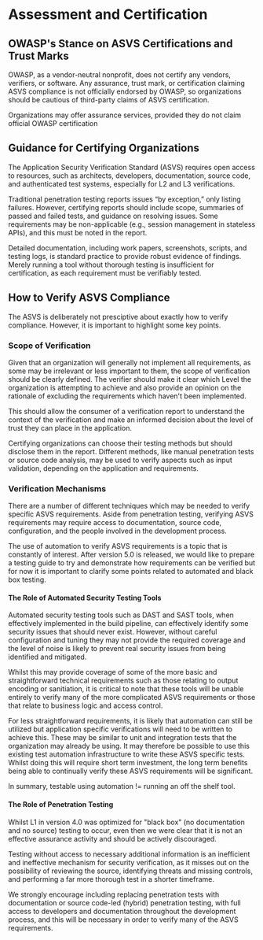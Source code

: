 # Assessment and Certification

## OWASP's Stance on ASVS Certifications and Trust Marks

OWASP, as a vendor-neutral nonprofit, does not certify any vendors, verifiers, or software. Any assurance, trust mark, or certification claiming ASVS compliance is not officially endorsed by OWASP, so organizations should be cautious of third-party claims of ASVS certification.

Organizations may offer assurance services, provided they do not claim official OWASP certification

## Guidance for Certifying Organizations

The Application Security Verification Standard (ASVS) requires open access to resources, such as architects, developers, documentation, source code, and authenticated test systems, especially for L2 and L3 verifications.

Traditional penetration testing reports issues “by exception,” only listing failures. However, certifying reports should include scope, summaries of passed and failed tests, and guidance on resolving issues. Some requirements may be non-applicable (e.g., session management in stateless APIs), and this must be noted in the report.

Detailed documentation, including work papers, screenshots, scripts, and testing logs, is standard practice to provide robust evidence of findings. Merely running a tool without thorough testing is insufficient for certification, as each requirement must be verifiably tested.

## How to Verify ASVS Compliance

The ASVS is deliberately not presciptive about exactly how to verify compliance. However, it is important to highlight some key points.

### Scope of Verification

Given that an organization will generally not implement all requirements, as some may be irrelevant or less important to them, the scope of verification should be clearly defined. The verifier should make it clear which Level the organization is attempting to achieve and also provide an opinion on the rationale of excluding the requirements which haven't been implemented.

This should allow the consumer of a verification report to understand the context of the verification and make an informed decision about the level of trust they can place in the application.

Certifying organizations can choose their testing methods but should disclose them in the report. Different methods, like manual penetration tests or source code analysis, may be used to verify aspects such as input validation, depending on the application and requirements.

### Verification Mechanisms

There are a number of different techniques which may be needed to verify specific ASVS requirements. Aside from penetration testing, verifying ASVS requirements may require access to documentation, source code, configuration, and the people involved in the development process. 

The use of automation to verify ASVS requirements is a topic that is constantly of interest. After version 5.0 is released, we would like to prepare a testing guide to try and demonstrate how requirements can be verified but for now it is important to clarify some points related to automated and black box testing.

#### The Role of Automated Security Testing Tools

Automated security testing tools such as DAST and SAST tools, when effectively implemented in the build pipeline, can effectively identify some security issues that should never exist. However, without careful configuration and tuning they may not provide the required coverage and the level of noise is likely to prevent real security issues from being identified and mitigated.

Whilst this may provide coverage of some of the more basic and straightforward technical requirements such as those relating to output encoding or sanitiation, it is critical to note that these tools will be unable entirely to verify many of the more complicated ASVS requirements or those that relate to business logic and access control. 

For less straightforward requirements, it is likely that automation can still be utilized but application specific verifications will need to be written to achieve this. These may be similar to unit and integration tests that the organization may already be using. It may therefore be possible to use this existing test automation infrastructure to write these ASVS specific tests. Whilst doing this will require short term investment, the long term benefits being able to continually verify these ASVS requirements will be significant.

In summary, testable using automation != running an off the shelf tool.

#### The Role of Penetration Testing

Whilst L1 in version 4.0 was optimized for "black box" (no documentation and no source) testing to occur, even then we were clear that it is not an effective assurance activity and should be actively discouraged. 

Testing without access to necessary additional information is an inefficient and ineffective mechanism for security verification, as it misses out on the possibility of reviewing the source, identifying threats and missing controls, and performing a far more thorough test in a shorter timeframe.

We strongly encourage including replacing penetration tests with documentation or source code-led (hybrid) penetration testing, with full access to developers and documentation throughout the development process, and this will be necessary in order to verify many of the ASVS requirements.

